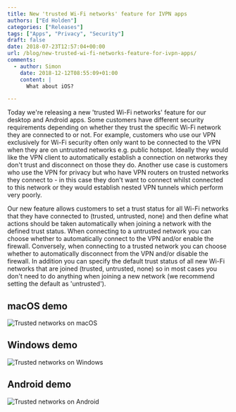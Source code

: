 ```yaml
---
title: New 'trusted Wi-Fi networks' feature for IVPN apps
authors: ["Ed Holden"]
categories: ["Releases"]
tags: ["Apps", "Privacy", "Security"]
draft: false
date: 2018-07-23T12:57:04+00:00
url: /blog/new-trusted-wi-fi-networks-feature-for-ivpn-apps/
comments:
  - author: Simon
    date: 2018-12-12T08:55:09+01:00
    content: |
      What about iOS?

---
```

Today we're releasing a new 'trusted Wi-Fi networks' feature for our desktop and Android apps. Some customers have different security requirements depending on whether they trust the specific Wi-Fi network they are connected to or not. For example, customers who use our VPN exclusively for Wi-Fi security often only want to be connected to the VPN when they are on untrusted networks e.g. public hotspot. Ideally they would like the VPN client to automatically establish a connection on networks they don't trust and disconnect on those they do. Another use case is customers who use the VPN for privacy but who have VPN routers on trusted networks they connect to - in this case they don't want to connect whilst connected to this network or they would establish nested VPN tunnels which perform very poorly.

Our new feature allows customers to set a trust status for all Wi-Fi networks that they have connected to (trusted, untrusted, none) and then define what actions should be taken automatically when joining a network with the defined trust status. When connecting to a untrusted network you can choose whether to automatically connect to the VPN and/or enable the firewall. Conversely, when connecting to a trusted network you can choose whether to automatically disconnect from the VPN and/or disable the firewall. In addition you can specify the default trust status of all new Wi-Fi networks that are joined (trusted, untrusted, none) so in most cases you don't need to do anything when joining a new network (we recommend setting the default as 'untrusted').

## macOS demo

![Trusted networks on macOS](/images-static/uploads/trusted-networks-macos.gif)

## Windows demo

![Trusted networks on Windows](/images-static/uploads/trusted-networks-windows.gif)

## Android demo

![Trusted networks on Android](/images-static/uploads/trusted-networks-droid.gif)
